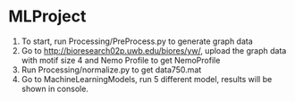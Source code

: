 # MLProject
 
1.	To start, run Processing/PreProcess.py to generate graph data
2.	Go to http://bioresearch02p.uwb.edu/biores/yw/, upload the graph data with motif size 4 and Nemo Profile to get NemoProfile
3.	Run Processing/normalize.py to get data750.mat
4.	Go to MachineLearningModels, run 5 different model, results will be shown in console.
